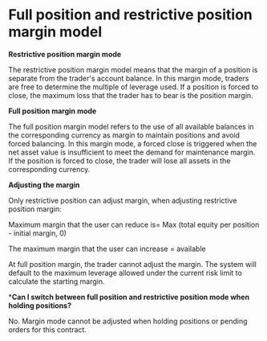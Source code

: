 # Full position and restrictive position margin model

**Restrictive position margin mode**

The restrictive position margin model means that the margin of a position is separate from the trader's account balance. In this margin mode, traders are free to determine the multiple of leverage used. If a position is forced to close, the maximum loss that the trader has to bear is the position margin.

**Full position margin mode**

The full position margin model refers to the use of all available balances in the corresponding currency as margin to maintain positions and avoid forced balancing. In this margin mode, a forced close is triggered when the net asset value is insufficient to meet the demand for maintenance margin. If the position is forced to close, the trader will lose all assets in the corresponding currency.

**Adjusting the margin**

Only restrictive position can adjust margin, when adjusting restrictive position margin:

Maximum margin that the user can reduce is= Max (total equity per position - initial margin, 0)

The maximum margin that the user can increase = available

At full position margin, the trader cannot adjust the margin. The system will default to the maximum leverage allowed under the current risk limit to calculate the starting margin.

***Can I switch between full position and restrictive position mode when holding positions?**

No. Margin mode cannot be adjusted when holding positions or pending orders for this contract.